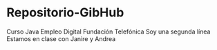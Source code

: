 # Repositorio-GibHub
Curso Java Empleo Digital Fundación Telefónica
Soy una segunda línea
Estamos en clase con Janire y Andrea